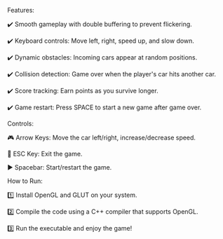 Features:

✔️ Smooth gameplay with double buffering to prevent flickering.

✔️ Keyboard controls: Move left, right, speed up, and slow down.

✔️ Dynamic obstacles: Incoming cars appear at random positions.

✔️ Collision detection: Game over when the player's car hits another car.

✔️ Score tracking: Earn points as you survive longer.

✔️ Game restart: Press SPACE to start a new game after game over.




Controls:

🎮 Arrow Keys: Move the car left/right, increase/decrease speed.

🛑 ESC Key: Exit the game.

▶️ Spacebar: Start/restart the game.


How to Run:

1️⃣ Install OpenGL and GLUT on your system.

2️⃣ Compile the code using a C++ compiler that supports OpenGL.

3️⃣ Run the executable and enjoy the game!
